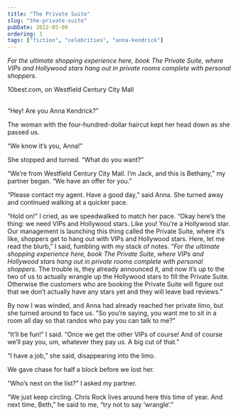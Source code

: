 ```yaml
---
title: "The Private Suite"
slug: "the-private-suite"
pubDate: 2022-05-09
ordering: 1
tags: ["fiction", "celebrities", "anna-kendrick"]
---
```


_For the ultimate shopping experience here, book The Private Suite, where VIPs and Hollywood stars hang out in private rooms complete with personal shoppers._

<div class="quote-attribution">
10best.com, on Westfield Century City Mall
</div>

<br />

“Hey! Are you Anna Kendrick?”

The woman with the four-hundred-dollar haircut kept her head down as she passed us.

“We know it’s you, Anna!”

She stopped and turned. “What do you want?”

“We’re from Westfield Century City Mall. I’m Jack, and this is Bethany,” my partner began. “We have an offer for you.”

“Please contact my agent. Have a good day,” said Anna. She turned away and continued walking at a quicker pace.

“Hold on!” I cried, as we speedwalked to match her pace. “Okay here’s the thing: we need VIPs and Hollywood stars. Like you! You’re a Hollywood star. Our management is launching this thing called the Private Suite, where it’s like, shoppers get to hang out with VIPs and Hollywood stars. Here, let me read the blurb,” I said, fumbling with my stack of notes. “_For the ultimate shopping experience here, book The Private Suite, where VIPs and Hollywood stars hang out in private rooms complete with personal shoppers._ The trouble is, they already announced it, and now it’s up to the two of us to actually wrangle up the Hollywood stars to fill the Private Suite. Otherwise the customers who are booking the Private Suite will figure out that we don’t actually have any stars yet and they will leave bad reviews.”

By now I was winded, and Anna had already reached her private limo, but she turned around to face us. “So you’re saying, you want me to sit in a room all day so that randos who pay you can talk to me?”

“It’ll be fun!” I said. “Once we get the other VIPs of course! And of course we’ll pay you, um, whatever they pay us. A big cut of that.”

“I have a job,” she said, disappearing into the limo.

We gave chase for half a block before we lost her.

“Who’s next on the list?” I asked my partner.

“We just keep circling. Chris Rock lives around here this time of year. And next time, Beth,” he said to me, “try not to say ‘wrangle’.”